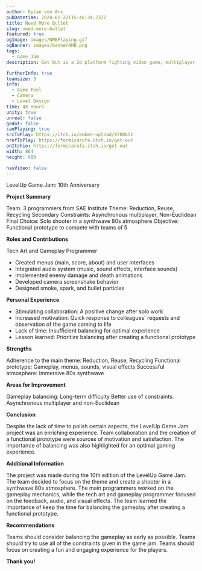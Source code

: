 ```yaml
---
author: Dylan von Arx
pubDatetime: 2024-01-22T15:46:34.737Z
title: Need More Bullet
slug: need-more-bullet
featured: true
ogImage: images/NMBPlaying.gif
ogBanner: images/bannerNMB.png
tags:
  - Game Jam
description: Get Out is a 2d platform fighting video game, multiplayer up to 4 players. The only rule, eject your opponent without being ejected.

furtherInfo: true
teamsize: 3
info:
  - Game Feel
  - Camera
  - Level Design
time: 48 Hours
unity: true
unreal: false
godot: false
canPlaying: true
srcToPlay: https://itch.io/embed-upload/9788651
hrefToPlay: https://formicarufa.itch.io/get-out
onItchio: https://formicarufa.itch.io/get-out
width: 864
height: 600

hasVideo: false
---
```


LevelUp Game Jam: 10th Anniversary

<b>Project Summary</b>

Team: 3 programmers from SAE Institute
Theme: Reduction, Reuse, Recycling
Secondary Constraints: Asynchronous multiplayer, Non-Euclidean
Final Choice: Solo shooter in a synthwave 80s atmosphere
Objective: Functional prototype to compete with teams of 5

<b>Roles and Contributions</b>

Tech Art and Gameplay Programmer

- Created menus (main, score, about) and user interfaces
- Integrated audio system (music, sound effects, interface sounds)
- Implemented enemy damage and death animations
- Developed camera screenshake behavior
- Designed smoke, spark, and bullet particles

<b>Personal Experience</b>

- Stimulating collaboration: A positive change after solo work
- Increased motivation: Quick response to colleagues' requests and observation of the game coming to life
- Lack of time: Insufficient balancing for optimal experience
- Lesson learned: Prioritize balancing after creating a functional prototype

<b>Strengths</b>

Adherence to the main theme: Reduction, Reuse, Recycling
Functional prototype: Gameplay, menus, sounds, visual effects
Successful atmosphere: Immersive 80s synthwave

<b>Areas for Improvement</b>

Gameplay balancing: Long-term difficulty
Better use of constraints: Asynchronous multiplayer and non-Euclidean

<b>Conclusion</b>

Despite the lack of time to polish certain aspects, the LevelUp Game Jam project was an enriching experience. Team collaboration and the creation of a functional prototype were sources of motivation and satisfaction. The importance of balancing was also highlighted for an optimal gaming experience.

<b>Additional Information</b>

The project was made during the 10th edition of the LevelUp Game Jam. The team decided to focus on the theme and create a shooter in a synthwave 80s atmosphere. The main programmers worked on the gameplay mechanics, while the tech art and gameplay programmer focused on the feedback, audio, and visual effects. The team learned the importance of keep the time for balancing the gameplay after creating a functional prototype.

<b>Recommendations</b>

Teams should consider balancing the gameplay as early as possible.
Teams should try to use all of the constraints given in the game jam.
Teams should focus on creating a fun and engaging experience for the players.

<b>Thank you!</b>
